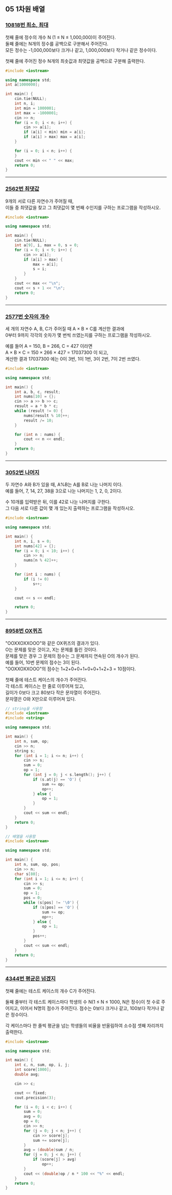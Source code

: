 ## 05 1차원 배열

### [10818번 최소, 최대](https://www.acmicpc.net/problem/10818)

첫째 줄에 정수의 개수 N (1 ≤ N ≤ 1,000,000)이 주어진다.  
둘째 줄에는 N개의 정수를 공백으로 구분해서 주어진다.  
모든 정수는 -1,000,000보다 크거나 같고, 1,000,000보다 작거나 같은 정수이다.

첫째 줄에 주어진 정수 N개의 최솟값과 최댓값을 공백으로 구분해 출력한다.

```cpp
#include <iostream>

using namespace std;
int a[1000000];

int main() {
    cin.tie(NULL);
    int n, i;
    int min = 1000001;
    int max = -1000001;
    cin >> n;
    for (i = 0; i < n; i++) {
        cin >> a[i];
        if (a[i] < min) min = a[i];
        if (a[i] > max) max = a[i];
    }

    for (i = 0; i < n; i++) {
    }
    cout << min << " " << max;
    return 0;
}
```

---

### [2562번 최댓값](https://www.acmicpc.net/problem/2562)

9개의 서로 다른 자연수가 주어질 때,  
이들 중 최댓값을 찾고 그 최댓값이 몇 번째 수인지를 구하는 프로그램을 작성하시오.

```cpp
#include <iostream>

using namespace std;

int main() {
    cin.tie(NULL);
    int a[9], i, max = 0, s = 0;
    for (i = 0; i < 9; i++) {
        cin >> a[i];
        if (a[i] > max) {
            max = a[i];
            s = i;
        }
    }
    cout << max << "\n";
    cout << s + 1 << "\n";
    return 0;
}
```

---

### [2577번 숫자의 개수](https://www.acmicpc.net/problem/2577)

세 개의 자연수 A, B, C가 주어질 때 A × B × C를 계산한 결과에  
0부터 9까지 각각의 숫자가 몇 번씩 쓰였는지를 구하는 프로그램을 작성하시오.

예를 들어 A = 150, B = 266, C = 427 이라면  
A × B × C = 150 × 266 × 427 = 17037300 이 되고,  
계산한 결과 17037300 에는 0이 3번, 1이 1번, 3이 2번, 7이 2번 쓰였다.

```cpp
#include <iostream>

using namespace std;

int main() {
    int a, b, c, result;
    int nums[10] = {};
    cin >> a >> b >> c;
    result = a * b * c;
    while (result != 0) {
        nums[result % 10]++;
        result /= 10;
    }

    for (int n : nums) {
        cout << n << endl;
    }
    return 0;
}
```

---

### [3052번 나머지](https://www.acmicpc.net/problem/3052)

두 자연수 A와 B가 있을 때, A%B는 A를 B로 나눈 나머지 이다.  
예를 들어, 7, 14, 27, 38을 3으로 나눈 나머지는 1, 2, 0, 2이다.

수 10개를 입력받은 뒤, 이를 42로 나눈 나머지를 구한다.  
그 다음 서로 다른 값이 몇 개 있는지 출력하는 프로그램을 작성하시오.

```cpp
#include <iostream>

using namespace std;

int main() {
    int n, i, s = 0;
    int nums[42] = {};
    for (i = 0; i < 10; i++) {
        cin >> n;
        nums[n % 42]++;
    }

    for (int i : nums) {
        if (i != 0)
            s++;
    }

    cout << s << endl;

    return 0;
}
```

---

### [8958번 OX퀴즈](https://www.acmicpc.net/problem/8958)

"OOXXOXXOOO"와 같은 OX퀴즈의 결과가 있다.  
O는 문제를 맞은 것이고, X는 문제를 틀린 것이다.  
문제를 맞은 경우 그 문제의 점수는 그 문제까지 연속된 O의 개수가 된다.  
예를 들어, 10번 문제의 점수는 3이 된다.  
"OOXXOXXOOO"의 점수는 1+2+0+0+1+0+0+1+2+3 = 10점이다.

첫째 줄에 테스트 케이스의 개수가 주어진다.  
각 테스트 케이스는 한 줄로 이루어져 있고,  
길이가 0보다 크고 80보다 작은 문자열이 주어진다.  
문자열은 O와 X만으로 이루어져 있다.

```cpp
// string을 사용함
#include <iostream>
#include <string>

using namespace std;

int main() {
    int n, sum, op;
    cin >> n;
    string s;
    for (int i = 1; i <= n; i++) {
        cin >> s;
        sum = 0;
        op = 1;
        for (int j = 0; j < s.length(); j++) {
            if (s.at(j) == 'O') {
                sum += op;
                op++;
            } else {
                op = 1;
            }
        }
        cout << sum << endl;
    }
    return 0;
}
```

```cpp
// 배열을 사용함
#include <iostream>

using namespace std;

int main() {
    int n, sum, op, pos;
    cin >> n;
    char s[80];
    for (int i = 1; i <= n; i++) {
        cin >> s;
        sum = 0;
        op = 1;
        pos = 0;
        while (s[pos] != '\0') {
            if (s[pos] == 'O') {
                sum += op;
                op++;
            } else {
                op = 1;
            }
            pos++;
        }
        cout << sum << endl;
    }
    return 0;
}
```

---

### [4344번 평균은 넘겠지](https://www.acmicpc.net/problem/4344)

첫째 줄에는 테스트 케이스의 개수 C가 주어진다.

둘째 줄부터 각 테스트 케이스마다 학생의 수 N(1 ≤ N ≤ 1000, N은 정수)이
첫 수로 주어지고, 이어서 N명의 점수가 주어진다.
점수는 0보다 크거나 같고, 100보다 작거나 같은 정수이다.

각 케이스마다 한 줄씩 평균을 넘는 학생들의 비율을 반올림하여 소수점 셋째 자리까지 출력한다.

```cpp
#include <iostream>

using namespace std;

int main() {
    int c, n, sum, op, i, j;
    int score[1000];
    double avg;

    cin >> c;

    cout << fixed;
    cout.precision(3);

    for (i = 0; i < c; i++) {
        sum = 0;
        avg = 0;
        op = 0;
        cin >> n;
        for (j = 0; j < n; j++) {
            cin >> score[j];
            sum += score[j];
        }
        avg = (double)sum / n;
        for (j = 0; j < n; j++) {
            if (score[j] > avg)
                op++;
        }
        cout << (double)op / n * 100 << "%" << endl;
    }
    return 0;
}
```
